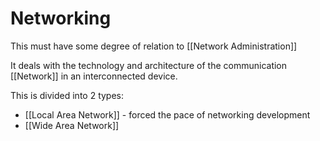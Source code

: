 # Networking
This must have some degree of relation to [[Network Administration]]

It deals with the technology and architecture of the communication [[Network]] in an interconnected device.

This is divided into 2 types:
- [[Local Area Network]] - forced the pace of networking development
- [[Wide Area Network]]

